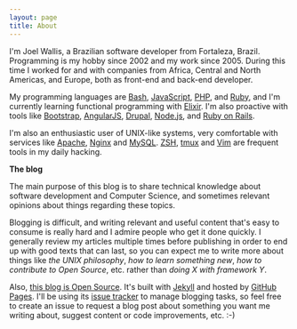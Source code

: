 ```yaml
---
layout: page
title: About
---
```


I'm Joel Wallis, a Brazilian software developer from Fortaleza, Brazil. Programming is my hobby since 2002 and my work since 2005. During this time I worked for and with companies from Africa, Central and North Americas, and Europe, both as front-end and back-end developer.

My programming languages are [Bash](https://www.gnu.org/software/bash/), [JavaScript](https://pt.wikipedia.org/wiki/JavaScript), [PHP](https://php.net), and [Ruby](https://www.ruby-lang.org), and I'm currently learning functional programming with [Elixir](https://elixir-lang.org). I'm also proactive with tools like [Bootstrap](https://getbootstrap.com), [AngularJS](https://angularjs.org), [Drupal](https://www.drupal.org), [Node.js](https://nodejs.org), and [Ruby on Rails](http://rubyonrails.org).

I'm also an enthusiastic user of UNIX-like systems, very comfortable with services like [Apache](https://httpd.apache.org), [Nginx](https://nginx.org) and [MySQL](https://www.mysql.com). [ZSH](http://zsh.org), [tmux](https://tmux.github.io) and [Vim](http://www.vim.org) are frequent tools in my daily hacking.

**The blog**

The main purpose of this blog is to share technical knowledge about software development and Computer Science, and sometimes relevant opinions about things regarding these topics.

Blogging is difficult, and writing relevant and useful content that's easy to consume is really hard and I admire people who get it done quickly. I generally review my articles multiple times before publishing in order to end up with good texts that can last, so you can expect me to write more about things like _the UNIX philosophy_, _how to learn something new_, _how to contribute to Open Source_, etc. rather than _doing X with framework Y_.

Also, [this blog is Open Source](https://github.com/joelwallis/joelwallis.github.io). It's built with [Jekyll](http://jekyllrb.com) and hosted by [GitHub Pages](https://pages.github.com). I'll be using its [issue tracker](https://github.com/joelwallis/joelwallis.github.io/issues) to manage blogging tasks, so feel free to create an issue to request a blog post about something you want me writing about, suggest content or code improvements, etc. :-)
